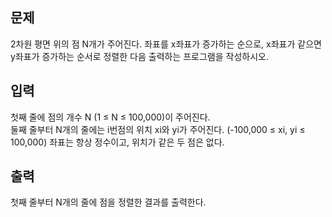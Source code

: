 <h2>문제</h2>

2차원 평면 위의 점 N개가 주어진다. 좌표를 x좌표가 증가하는 순으로, x좌표가 같으면 y좌표가 증가하는 순서로 정렬한 다음 출력하는 프로그램을 작성하시오.<br>

<h2>입력</h2>

첫째 줄에 점의 개수 N (1 ≤ N ≤ 100,000)이 주어진다. <br>
둘째 줄부터 N개의 줄에는 i번점의 위치 xi와 yi가 주어진다. (-100,000 ≤ xi, yi ≤ 100,000) 좌표는 항상 정수이고, 위치가 같은 두 점은 없다.<br>

<h2>출력</h2>

첫째 줄부터 N개의 줄에 점을 정렬한 결과를 출력한다.
